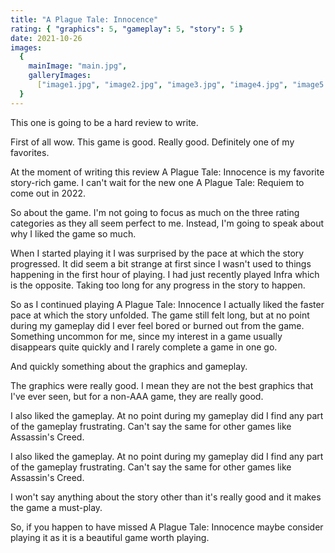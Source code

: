 ```yaml
---
title: "A Plague Tale: Innocence"
rating: { "graphics": 5, "gameplay": 5, "story": 5 }
date: 2021-10-26
images:
  {
    mainImage: "main.jpg",
    galleryImages:
      ["image1.jpg", "image2.jpg", "image3.jpg", "image4.jpg", "image5.jpg", "image6.jpg", "image7.jpg"],
  }
---
```


This one is going to be a hard review to write.

First of all wow. This game is good. Really good. Definitely one of my favorites.

At the moment of writing this review A Plague Tale: Innocence is my favorite story-rich game. I can't wait for the new one A Plague Tale: Requiem to come out in 2022.

So about the game. I'm not going to focus as much on the three rating categories as they all seem perfect to me. Instead, I'm going to speak about why I liked the game so much.

When I started playing it I was surprised by the pace at which the story progressed. It did seem a bit strange at first since I wasn't used to things happening in the first hour of playing. I had just recently played Infra which is the opposite. Taking too long for any progress in the story to happen.

So as I continued playing A Plague Tale: Innocence I actually liked the faster pace at which the story unfolded. The game still felt long, but at no point during my gameplay did I ever feel bored or burned out from the game. Something uncommon for me, since my interest in a game usually disappears quite quickly and I rarely complete a game in one go.

And quickly something about the graphics and gameplay.

The graphics were really good. I mean they are not the best graphics that I've ever seen, but for a non-AAA game, they are really good.

I also liked the gameplay. At no point during my gameplay did I find any part of the gameplay frustrating. Can't say the same for other games like Assassin's Creed.

I also liked the gameplay. At no point during my gameplay did I find any part of the gameplay frustrating. Can't say the same for other games like Assassin's Creed.

I won't say anything about the story other than it's really good and it makes the game a must-play.

So, if you happen to have missed A Plague Tale: Innocence maybe consider playing it as it is a beautiful game worth playing.